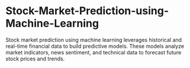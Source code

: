 # Stock-Market-Prediction-using-Machine-Learning
Stock market prediction using machine learning leverages historical and real-time financial data to build predictive models. These models analyze market indicators, news sentiment, and technical data to forecast future stock prices and trends.
